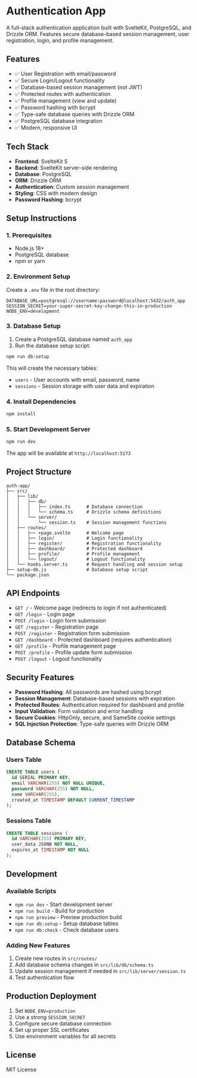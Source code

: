 # Authentication App

A full-stack authentication application built with SvelteKit, PostgreSQL, and Drizzle ORM. Features secure database-based session management, user registration, login, and profile management.

## Features

- ✅ User Registration with email/password
- ✅ Secure Login/Logout functionality
- ✅ Database-based session management (not JWT)
- ✅ Protected routes with authentication
- ✅ Profile management (view and update)
- ✅ Password hashing with bcrypt
- ✅ Type-safe database queries with Drizzle ORM
- ✅ PostgreSQL database integration
- ✅ Modern, responsive UI

## Tech Stack

- **Frontend**: SvelteKit 5
- **Backend**: SvelteKit server-side rendering
- **Database**: PostgreSQL
- **ORM**: Drizzle ORM
- **Authentication**: Custom session management
- **Styling**: CSS with modern design
- **Password Hashing**: bcrypt

## Setup Instructions

### 1. Prerequisites

- Node.js 18+ 
- PostgreSQL database
- npm or yarn

### 2. Environment Setup

Create a `.env` file in the root directory:

```env
DATABASE_URL=postgresql://username:password@localhost:5432/auth_app
SESSION_SECRET=your-super-secret-key-change-this-in-production
NODE_ENV=development
```

### 3. Database Setup

1. Create a PostgreSQL database named `auth_app`
2. Run the database setup script:

```bash
npm run db:setup
```

This will create the necessary tables:
- `users` - User accounts with email, password, name
- `sessions` - Session storage with user data and expiration

### 4. Install Dependencies

```bash
npm install
```

### 5. Start Development Server

```bash
npm run dev
```

The app will be available at `http://localhost:5173`

## Project Structure

```
auth-app/
├── src/
│   ├── lib/
│   │   ├── db/
│   │   │   ├── index.ts      # Database connection
│   │   │   └── schema.ts     # Drizzle schema definitions
│   │   └── server/
│   │       └── session.ts    # Session management functions
│   ├── routes/
│   │   ├── +page.svelte      # Welcome page
│   │   ├── login/            # Login functionality
│   │   ├── register/         # Registration functionality
│   │   ├── dashboard/        # Protected dashboard
│   │   ├── profile/          # Profile management
│   │   └── logout/           # Logout functionality
│   └── hooks.server.ts       # Request handling and session setup
├── setup-db.js               # Database setup script
└── package.json
```

## API Endpoints

- `GET /` - Welcome page (redirects to login if not authenticated)
- `GET /login` - Login page
- `POST /login` - Login form submission
- `GET /register` - Registration page
- `POST /register` - Registration form submission
- `GET /dashboard` - Protected dashboard (requires authentication)
- `GET /profile` - Profile management page
- `POST /profile` - Profile update form submission
- `POST /logout` - Logout functionality

## Security Features

- **Password Hashing**: All passwords are hashed using bcrypt
- **Session Management**: Database-based sessions with expiration
- **Protected Routes**: Authentication required for dashboard and profile
- **Input Validation**: Form validation and error handling
- **Secure Cookies**: HttpOnly, secure, and SameSite cookie settings
- **SQL Injection Protection**: Type-safe queries with Drizzle ORM

## Database Schema

### Users Table
```sql
CREATE TABLE users (
  id SERIAL PRIMARY KEY,
  email VARCHAR(255) NOT NULL UNIQUE,
  password VARCHAR(255) NOT NULL,
  name VARCHAR(255),
  created_at TIMESTAMP DEFAULT CURRENT_TIMESTAMP
);
```

### Sessions Table
```sql
CREATE TABLE sessions (
  id VARCHAR(255) PRIMARY KEY,
  user_data JSONB NOT NULL,
  expires_at TIMESTAMP NOT NULL
);
```

## Development

### Available Scripts

- `npm run dev` - Start development server
- `npm run build` - Build for production
- `npm run preview` - Preview production build
- `npm run db:setup` - Setup database tables
- `npm run db:check` - Check database users

### Adding New Features

1. Create new routes in `src/routes/`
2. Add database schema changes in `src/lib/db/schema.ts`
3. Update session management if needed in `src/lib/server/session.ts`
4. Test authentication flow

## Production Deployment

1. Set `NODE_ENV=production`
2. Use a strong `SESSION_SECRET`
3. Configure secure database connection
4. Set up proper SSL certificates
5. Use environment variables for all secrets

## License

MIT License
